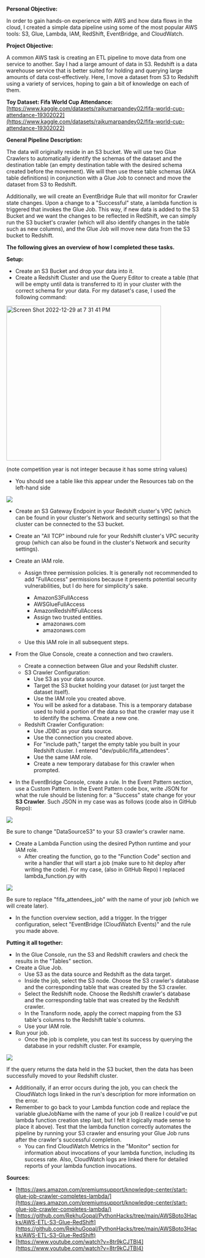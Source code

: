 **Personal Objective:**

In order to gain hands-on experience with AWS and how data flows in the cloud, I created a simple data pipeline using some of the most popular AWS tools: S3, Glue, Lambda, IAM, RedShift, EventBridge, and CloudWatch.

**Project Objective:**

A common AWS task is creating an ETL pipeline to move data from one service to another. Say I had a large amount of data in S3. Redshift is a data warehouse service that is better suited for holding and querying large amounts of data cost-effectively. Here, I move a dataset from S3 to Redshift using a variety of services, hoping to gain a bit of knowledge on each of them.

**Toy Dataset: Fifa World Cup Attendance:** [https://www.kaggle.com/datasets/rajkumarpandey02/fifa-world-cup-attendance-19302022](https://www.kaggle.com/datasets/rajkumarpandey02/fifa-world-cup-attendance-19302022)

**General Pipeline Description:**

The data will originally reside in an S3 bucket. We will use two Glue Crawlers to automatically identify the schemas of the dataset and the destination table (an empty destination table with the desired schema created before the movement). We will then use these table schemas (AKA table definitions) in conjunction with a Glue Job to connect and move the dataset from S3 to Redshift.

Additionally, we will create an EventBridge Rule that will monitor for Crawler state changes. Upon a change to a "Successful" state, a lambda function is triggered that invokes the Glue Job. This way, if new data is added to the S3 Bucket and we want the changes to be reflected in RedShift, we can simply run the S3 bucket's crawler (which will also identify changes in the table such as new columns), and the Glue Job will move new data from the S3 bucket to Redshift.

**The following gives an overview of how I completed these tasks.**

**Setup:**

- Create an S3 Bucket and drop your data into it.
- Create a Redshift Cluster and use the Query Editor to create a table (that will be empty until data is transferred to it) in your cluster with the correct schema for your data. For my dataset's case, I used the following command:

<img width="404" alt="Screen Shot 2022-12-29 at 7 31 41 PM" src="https://user-images.githubusercontent.com/65970260/210023631-fe9b90e1-7dbd-4849-8bb3-4420248063e4.png">

(note competition year is not integer because it has some string values)

- You should see a table like this appear under the Resources tab on the left-hand side

![](RackMultipart20221230-1-322jnf_html_bf440a385fdfa819.png)

- Create an S3 Gateway Endpoint in your Redshift cluster's VPC (which can be found in your cluster's Network and security settings) so that the cluster can be connected to the S3 bucket.
- Create an "All TCP" inbound rule for your Redshift cluster's VPC security group (which can also be found in the cluster's Network and security settings).
- Create an IAM role.
  - Assign three permission policies. It is generally not recommended to add "FullAccess" permissions because it presents potential security vulnerabilities, but I do here for simplicity's sake.

      - AmazonS3FullAccess
      - AWSGlueFullAccess
      - AmazonRedshiftFullAccess
    - Assign two trusted entities.
      - amazonaws.com
      - amazonaws.com
  - Use this IAM role in all subsequent steps.
- From the Glue Console, create a connection and two crawlers.
  - Create a connection between Glue and your Redshift cluster.
  - S3 Crawler Configuration:
    - Use S3 as your data source.
    - Target the S3 bucket holding your dataset (or just target the dataset itself).
    - Use the IAM role you created above.
    - You will be asked for a database. This is a temporary database used to hold a portion of the data so that the crawler may use it to identify the schema. Create a new one.
  - Redshift Crawler Configuration:
    - Use JDBC as your data source.
    - Use the connection you created above.
    - For "include path," target the empty table you built in your Redshift cluster. I entered "dev/public/fifa\_attendees".
    - Use the same IAM role.
    - Create a new temporary database for this crawler when prompted.

- In the EventBridge Console, create a rule. In the Event Pattern section, use a Custom Pattern. In the Event Pattern code box, write JSON for what the rule should be listening for: a "Success" state change for your **S3 Crawler**. Such JSON in my case was as follows (code also in GitHub Repo):

![](RackMultipart20221230-1-322jnf_html_c01ca3aba45471ff.png)

Be sure to change "DataSourceS3" to your S3 crawler's crawler name.

- Create a Lambda Function using the desired Python runtime and your IAM role.
  - After creating the function, go to the "Function Code" section and write a handler that will start a job (make sure to hit deploy after writing the code). For my case, (also in GitHub Repo) I replaced lambda\_function.py with

![](RackMultipart20221230-1-322jnf_html_783df8150d64cd5f.png)

Be sure to replace "fifa\_attendees\_job" with the name of your job (which we will create later).

  - In the function overview section, add a trigger. In the trigger configuration, select "EventBridge (CloudWatch Events)" and the rule you made above.

**Putting it all together:**

- In the Glue Console, run the S3 and Redshift crawlers and check the results in the "Tables" section.
- Create a Glue Job.
  - Use S3 as the data source and Redshift as the data target.
  - Inside the job, select the S3 node. Choose the S3 crawler's database and the corresponding table that was created by the S3 crawler.
  - Select the Redshift node. Choose the Redshift crawler's database and the corresponding table that was created by the Redshift crawler.
  - In the Transform node, apply the correct mapping from the S3 table's columns to the Redshift table's columns.
  - Use your IAM role.
- Run your job.
  - Once the job is complete, you can test its success by querying the database in your redshift cluster. For example,

![](RackMultipart20221230-1-322jnf_html_3c5024c2fb2ae870.png)

If the query returns the data held in the S3 bucket, then the data has been successfully moved to your Redshift cluster.

  - Additionally, if an error occurs during the job, you can check the CloudWatch logs linked in the run's description for more information on the error.
- Remember to go back to your Lambda function code and replace the variable glueJobName with the name of your job (I realize I could've put lambda function creation step last, but I felt it logically made sense to place it above). Test that the lambda function correctly automates the pipeline by running your S3 crawler and ensuring your Glue Job runs after the crawler's successful completion.
  - You can find CloudWatch Metrics in the "Monitor" section for information about invocations of your lambda function, including its success rate. Also, CloudWatch logs are linked there for detailed reports of your lambda function invocations.

**Sources:**

- [https://aws.amazon.com/premiumsupport/knowledge-center/start-glue-job-crawler-completes-lambda/](https://aws.amazon.com/premiumsupport/knowledge-center/start-glue-job-crawler-completes-lambda/)
- [https://github.com/RekhuGopal/PythonHacks/tree/main/AWSBoto3Hacks/AWS-ETL-S3-Glue-RedShift](https://github.com/RekhuGopal/PythonHacks/tree/main/AWSBoto3Hacks/AWS-ETL-S3-Glue-RedShift)
- [https://www.youtube.com/watch?v=8tr9kCJTBl4](https://www.youtube.com/watch?v=8tr9kCJTBl4)
